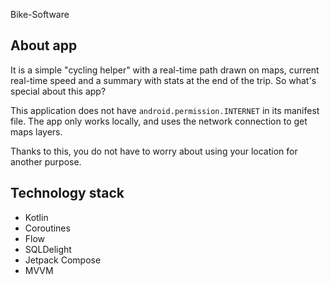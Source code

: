 Bike-Software

## About app
It is a simple "cycling helper" with a real-time path drawn on maps, current real-time speed and a summary with stats at the end of the trip. So what's special about this app?

This application does not have `android.permission.INTERNET` in its manifest file. The app only works locally, and uses the network connection to get maps layers.

Thanks to this, you do not have to worry about using your location for another purpose.

## Technology stack
- Kotlin
- Coroutines
- Flow
- SQLDelight
- Jetpack Compose
- MVVM
